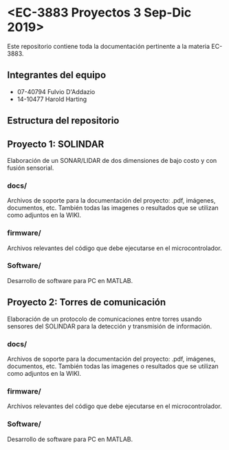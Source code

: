 # <EC-3883 Proyectos 3 Sep-Dic 2019>
Este repositorio contiene toda la documentación pertinente a la materia EC-3883. 

## Integrantes del equipo
* 07-40794 Fulvio D'Addazio
* 14-10477 Harold Harting

## Estructura del repositorio

## Proyecto 1: SOLINDAR
Elaboración de un SONAR/LIDAR de dos dimensiones de bajo costo y con fusión sensorial.

### docs/
Archivos de soporte para la documentación del proyecto: .pdf, imágenes, documentos, etc. También todas las imagenes o resultados que se utilizan como adjuntos en la WIKI. 

### firmware/
Archivos relevantes del código que debe ejecutarse en el microcontrolador. 

### Software/
Desarrollo de software para PC en MATLAB.

## Proyecto 2: Torres de comunicación
Elaboración de un protocolo de comunicaciones entre torres usando sensores del SOLINDAR para la detección y transmisión de información.

### docs/
Archivos de soporte para la documentación del proyecto: .pdf, imágenes, documentos, etc. También todas las imagenes o resultados que se utilizan como adjuntos en la WIKI. 

### firmware/
Archivos relevantes del código que debe ejecutarse en el microcontrolador. 

### Software/
Desarrollo de software para PC en MATLAB.
